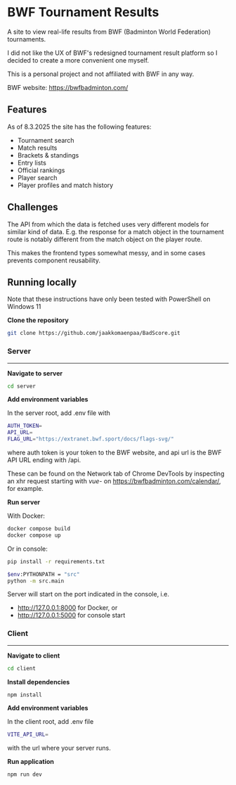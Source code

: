 # BWF Tournament Results

A site to view real-life results from BWF (Badminton World Federation) tournaments.

I did not like the UX of BWF's redesigned tournament result platform so I decided to create a more convenient one myself.

This is a personal project and not affiliated with BWF in any way.

BWF website: https://bwfbadminton.com/

## Features

As of 8.3.2025 the site has the following features:
- Tournament search
- Match results
- Brackets & standings
- Entry lists 
- Official rankings
- Player search
- Player profiles and match history

## Challenges

The API from which the data is fetched uses very different models for similar kind of data.
E.g. the response for a match object in the tournament route is notably different from the match object on the player route. 

This makes the frontend types somewhat messy, and in some cases prevents component reusability.

## Running locally

Note that these instructions have only been tested with PowerShell on Windows 11 

**Clone the repository**
```bash
git clone https://github.com/jaakkomaenpaa/BadScore.git
 ```

### Server

***

**Navigate to server**
```bash 
cd server
```

**Add environment variables**

In the server root, add .env file with  
```bash 
AUTH_TOKEN=
API_URL=
FLAG_URL="https://extranet.bwf.sport/docs/flags-svg/"
```
where auth token is your token to the BWF website, and api url is the BWF API URL ending with /api. 

These can be found on the Network tab of Chrome DevTools by inspecting an xhr request starting with *vue-* on https://bwfbadminton.com/calendar/, for example.

**Run server**

With Docker:
```bash 
docker compose build
docker compose up
```

Or in console:

```bash 
pip install -r requirements.txt
```
```bash 
$env:PYTHONPATH = "src"
python -m src.main
```

Server will start on the port indicated in the console, i.e.
- http://127.0.0.1:8000 for Docker, or
- http://127.0.0.1:5000 for console start

### Client

***

**Navigate to client**
```bash 
cd client
```

**Install dependencies**
```bash 
npm install
```

**Add environment variables**

In the client root, add .env file  
```bash 
VITE_API_URL=
```
with the url where your server runs.

**Run application**
```bash 
npm run dev
```
